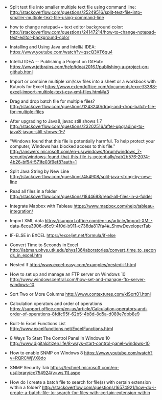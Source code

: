 * Split text file into smaller multiple text file using command line:  
http://stackoverflow.com/questions/25249516/split-text-file-into-smaller-multiple-text-file-using-command-line


* how to change notepad++ text editor background color: 
http://stackoverflow.com/questions/24147214/how-to-change-notepad-text-editor-background-color


* Installing and Using Java and IntelliJ IDEA:
https://www.youtube.com/watch?v=qscQ3XT6qu4


* IntelliJ IDEA -- Publishing a Project on GitHub:
https://www.jetbrains.com/help/idea/2016.1/publishing-a-project-on-github.html


* Import or combine multiple xml/csv files into a sheet or a workbook with Kutools for Excel
https://www.extendoffice.com/documents/excel/3388-excel-import-multiple-text-csv-xml-files.html#a3


* Drag and drop batch file for multiple files?
http://stackoverflow.com/questions/1243240/drag-and-drop-batch-file-for-multiple-files


* After upgrading to Java8, javac still shows 1.7 http://stackoverflow.com/questions/23202516/after-upgrading-to-java8-javac-still-shows-1-7


* "Windows found that this file is potentially harmful. To help protect your computer, Windows has blocked access to this file."
http://answers.microsoft.com/en-us/windows/forum/windows_7-security/windows-found-that-this-file-is-potentially/cab2b576-2074-4b26-bf54-571fe03f9ef8?auth=1


* Split Java String by New Line http://stackoverflow.com/questions/454908/split-java-string-by-new-line


* Read all files in a folder  http://stackoverflow.com/questions/1844688/read-all-files-in-a-folder


* Integrate Mapbox with Tableau  https://www.mapbox.com/help/tableau-integration/


* Import XML data   https://support.office.com/en-us/article/Import-XML-data-6eca3906-d6c9-4f0d-b911-c736da817fa4#_ShowDeveloperTab


* IF-ELSE in EXCEL   https://exceljet.net/formula/if-else


* Convert Time to Seconds in Excel http://labman.phys.utk.edu/phys136/laboratories/convert_time_to_seconds_in_excel.htm


* Nested If  http://www.excel-easy.com/examples/nested-if.html
 

* How to set up and manage an FTP server on Windows 10  http://www.windowscentral.com/how-set-and-manage-ftp-server-windows-10


* Sort Two or More Columns  http://www.contextures.com/xlSort01.html


* Calculation operators and order of operations  https://support.office.com/en-us/article/Calculation-operators-and-order-of-operations-8fdfc95f-62b5-4b8d-8d5a-d089e7dbb8e9


* Built-In Excel Functions List  http://www.excelfunctions.net/ExcelFunctions.html


* 8 Ways To Start The Control Panel In Windows 10  http://www.digitalcitizen.life/8-ways-start-control-panel-windows-10
 

* How to enable SNMP on Windows 8  https://www.youtube.com/watch?v=RQRCWjVX8do


* SNMP Security Tab  https://technet.microsoft.com/en-us/library/cc754924(v=ws.11).aspx


* How do I create a batch file to search for file(s) with certain extension within a folder?   http://stackoverflow.com/questions/16574921/how-do-i-create-a-batch-file-to-search-for-files-with-certain-extension-within
